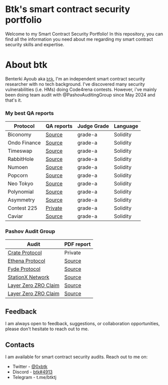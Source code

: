 # Btk's smart contract security portfolio

Welcome to my Smart Contract Security Portfolio! In this repository, you can find all the information you need about me regarding my smart contract security skills and expertise.

# About btk

Benterki Ayoub aka [`btk`](https://code4rena.com/@btk), I'm an independent smart contract security researcher with no tech background. I've discovered many security vulnerabilities (i.e. HMs) doing Code4rena contests. However, i've mainly been doing team audit with @PashovAuditingGroup since May 2024 and that's it.

### My best QA reports

| Protocol        | QA reports                                                                                 | Judge Grade | Language |
|-----------------|--------------------------------------------------------------------------------------------|-------------|----------|
| Biconomy        | [Source](https://github.com/code-423n4/2023-01-biconomy-findings/blob/main/data/btk-Q.md)  | grade-a     | Solidity |
| Ondo Finance    | [Source](https://github.com/code-423n4/2023-01-ondo-findings/blob/main/data/btk-Q.md)      | grade-a     | Solidity |
| Timeswap        | [Source](https://github.com/code-423n4/2023-01-timeswap-findings/blob/main/data/btk-Q.md)  | grade-a     | Solidity |
| RabbitHole      | [Source](https://github.com/code-423n4/2023-01-rabbithole-findings/blob/main/data/btk-Q.md)| grade-a     | Solidity |
| Numoen          | [Source](https://github.com/code-423n4/2023-01-numoen-findings/blob/main/data/btk-Q.md)    | grade-a     | Solidity |
| Popcorn         | [Source](https://github.com/code-423n4/2023-01-popcorn-findings/blob/main/data/btk-Q.md)   | grade-a     | Solidity |
| Neo Tokyo       | [Source](https://github.com/code-423n4/2023-03-neotokyo-findings/blob/main/data/btk-Q.md)  | grade-a     | Solidity |
| Polynomial      | [Source](https://github.com/code-423n4/2023-03-polynomial-findings/blob/main/data/btk-Q.md)| grade-a     | Solidity |
| Asymmetry       | [Source](https://github.com/code-423n4/2023-03-asymmetry-findings/blob/main/data/btk-Q.md) | grade-a     | Solidity |
| Contest 225     | [Private]()| grade-a     | Solidity |
| Caviar          | [Source](https://github.com/code-423n4/2023-04-caviar-findings/blob/main/data/btk-Q.md)    | grade-a     | Solidity |

### Pashov Audit Group

| Audit     | PDF report                                                                               |
|-----------------|--------------------------------------------------------------------------------------------|
| [Crate Protocol](https://x.com/crateplace)        | Private  |
| [Ethena Protocol](https://x.com/ethena_labs)        | [Source](https://github.com/pashov/audits/blob/master/team/pdf/Ethena-security-review-May.pdf)  |
| [Fyde Protocol](https://x.com/FydeLabs)        | [Source](https://github.com/pashov/audits/blob/master/team/pdf/Fyde-security-review-May.pdf)  |
| [StationX Network](https://x.com/StationXnetwork)        | [Source](https://github.com/pashov/audits/blob/master/team/md/StationX-security-review.md)  |
| [Layer Zero ZRO Claim](https://x.com/LayerZero_Core)        | [Source](https://github.com/pashov/audits/blob/master/team/md/LayerZeroZROClaim-security-review.md)  |
| [Layer Zero ZRO Claim](https://x.com/LayerZero_Core)        | [Source](https://github.com/pashov/audits/blob/master/team/md/LayerZeroZROClaim-security-review.md)  |





## Feedback

I am always open to feedback, suggestions, or collaboration opportunities, please don't hesitate to reach out to me.

## Contacts

I am available for smart contract security audits. Reach out to me on:

- Twitter - [@0xbtk](https://twitter.com/0xbtk)
- Discord - [btk#4913](https://discordapp.com/users/731221006101905519)
- Telegram - t.me/btktj
